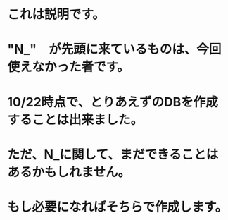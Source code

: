 # これは説明です。

# "N_"　が先頭に来ているものは、今回使えなかった者です。

# 10/22時点で、とりあえずのDBを作成することは出来ました。

# ただ、N_に関して、まだできることはあるかもしれません。

# もし必要になればそちらで作成します。